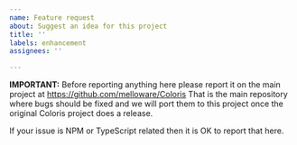 ```yaml
---
name: Feature request
about: Suggest an idea for this project
title: ''
labels: enhancement
assignees: ''

---
```


**IMPORTANT:** Before reporting anything here please report it on the main project at https://github.com/melloware/Coloris That is the main repository where bugs should be fixed and we will port them to this project once the original Coloris project does a release.

If your issue is NPM or TypeScript related then it is OK to report that here.
